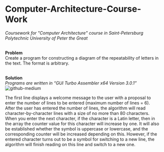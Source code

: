 # Computer-Architecture-Course-Work
<i>Coursework for "Computer Architecture" course in Saint-Petersburg Polytechnic University of Peter the Great</i>
<br>
<br>

**Problem**<br>
Create a program for constructing a diagram of the repeatability of letters in the text. The format is arbitrary.
<br>
<br>

**Solution**\
<i>Programs are written in “GUI Turbo Assembler x64 Version 3.0.1”</i><br>
![github-medium](https://github.com/tikerlade/Computer-Architecture-Course-Work/blob/master/Screenshot.PNG)

The first line displays a welcome message to the user with a proposal to enter the number of lines to be entered (maximum number of lines = 6). After the user has entered the number of lines, the algorithm will read character-by-character lines with a size of no more than 80 characters. When you enter the next character, if the character is a Latin letter, then in the array the counter value for this character will increase by one. It will also be established whether the symbol is uppercase or lowercase, and the corresponding counter will be increased depending on this. However, if the entered character turns out to be a symbol for switching to a new line, the algorithm will finish reading on this line and switch to a new one.
